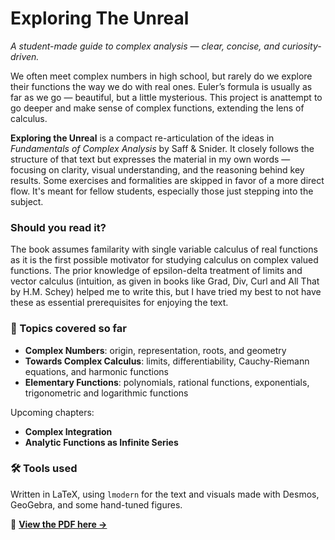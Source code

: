 # Exploring The Unreal

*A student-made guide to complex analysis — clear, concise, and curiosity-driven.*

We often meet complex numbers in high school, but rarely do we explore their functions the way we do with real ones. Euler’s formula is usually as far as we go — beautiful, but a little mysterious. This project is anattempt to go deeper and make sense of complex functions, extending the lens of calculus.

**Exploring the Unreal** is a compact re-articulation of the ideas in *Fundamentals of Complex Analysis* by Saff & Snider. It closely follows the structure of that text but expresses the material in my own words — focusing on clarity, visual understanding, and the reasoning behind key results. Some exercises and formalities are skipped in favor of a more direct flow. It's meant for fellow students, especially those just stepping into the subject.

### Should you read it?
The book assumes familarity with single variable calculus of real functions  as it is the first possible motivator for studying calculus on complex valued functions. The prior knowledge of epsilon-delta treatment of limits and vector calculus (intuition, as given in books like Grad, Div, Curl and All That by H.M. Schey) helped me to write this, but I have tried my best to not have these as essential prerequisites for enjoying the text.

### 📘 Topics covered so far
- **Complex Numbers**: origin, representation, roots, and geometry
- **Towards Complex Calculus**: limits, differentiability, Cauchy-Riemann equations, and harmonic functions
- **Elementary Functions**: polynomials, rational functions, exponentials, trigonometric and logarithmic functions

Upcoming chapters:
- **Complex Integration**
- **Analytic Functions as Infinite Series**

### 🛠 Tools used
Written in LaTeX, using `lmodern` for the text and visuals made with Desmos, GeoGebra, and some hand-tuned figures.

📄 **[View the PDF here →](https://github.com/4M0D/Exploring-The-Unreal/blob/0c6e2e9e73c4791fe6c508adfb774c6c0603dfad/exploringtheunreal.pdf)**

